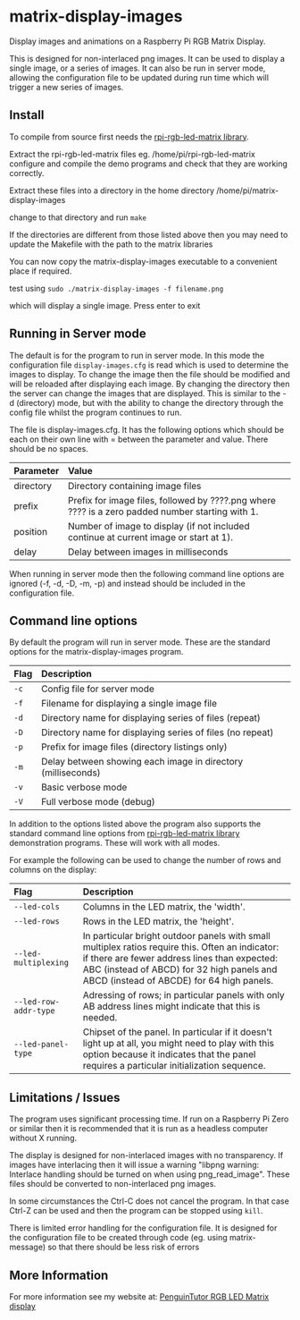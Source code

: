 # matrix-display-images
Display images and animations on a Raspberry Pi RGB Matrix Display.

This is designed for non-interlaced png images. It can be used to display a single image, or a series of images.
It can also be run in server mode, allowing the configuration file to be updated during run time which will trigger a new series of images.


## Install

To compile from source first needs the [rpi-rgb-led-matrix library](https://github.com/hzeller/rpi-rgb-led-matrix).

Extract the rpi-rgb-led-matrix files
eg.
/home/pi/rpi-rgb-led-matrix
configure and compile the demo programs and check that they are working correctly.

Extract these files into a directory in the home directory
/home/pi/matrix-display-images

change to that directory and run
`make`

If the directories are different from those listed above then you may need to update the Makefile with the path to the matrix libraries

You can now copy the matrix-display-images executable to a convenient place if required.

test using
`sudo ./matrix-display-images -f filename.png`

which will display a single image. Press enter to exit


## Running in Server mode

The default is for the program to run in server mode. In this mode the configuration file `display-images.cfg` is read which is used to determine the images to display. To change the image then the file should be modified and will be reloaded after displaying each image. By changing the directory then the server can change the images that are displayed. This is similar to the -d (directory) mode, but with the ability to change the directory through the config file whilst the program continues to run.

The file is display-images.cfg. It has the following options which should be each on their own line with = between the parameter and value. There should be no spaces.

Parameter            | Value
:---------------     | :-----------------
directory            | Directory containing image files
prefix               | Prefix for image files, followed by ????.png where ???? is a zero padded number starting with 1.
position             | Number of image to display (if not included continue at current image or start at 1).
delay								 | Delay between images in milliseconds


When running in server mode then the following command line options are ignored (-f, -d, -D, -m, -p) and instead should be included in the configuration file.


## Command line options

By default the program will run in server mode. These are the standard options for the matrix-display-images program.


Flag                  | Description
:---------------      | :-----------------
`-c`                  | Config file for server mode
`-f`                  | Filename for displaying a single image file
`-d`                  | Directory name for displaying series of files (repeat)
`-D`                  | Directory name for displaying series of files (no repeat)
`-p`                  | Prefix for image files (directory listings only)
`-m`                  | Delay between showing each image in directory (milliseconds)
`-v`                  | Basic verbose mode
`-V`                  | Full verbose mode (debug)



In addition to the options listed above the program also supports the standard command line options from [rpi-rgb-led-matrix library](https://github.com/hzeller/rpi-rgb-led-matrix) demonstration programs. These will work with all modes.

For example the following can be used to change the number of rows and columns on the display:

Flag                                | Description
:---------------      | :-----------------
`--led-cols`          | Columns in the LED matrix, the 'width'.
`--led-rows`          | Rows in the LED matrix, the 'height'.
`--led-multiplexing`  | In particular bright outdoor panels with small multiplex ratios require this. Often an indicator: if there are fewer address lines than expected: ABC (instead of ABCD) for 32 high panels and ABCD (instead of ABCDE) for 64 high panels.
`--led-row-addr-type` | Adressing of rows; in particular panels with only AB address lines might indicate that this is needed.
`--led-panel-type`    | Chipset of the panel. In particular if it doesn't light up at all, you might need to play with this option because it indicates that the panel requires a particular initialization sequence.


## Limitations / Issues

The program uses significant processing time. If run on a Raspberry Pi Zero or similar then it is recommended that it is run as a headless computer without X running.

The display is designed for non-interlaced images with no transparency. If images have interlacing then it will issue a warning
"libpng warning: Interlace handling should be turned on when using png_read_image". These files should be converted to non-interlaced png images.

In some circumstances the Ctrl-C does not cancel the program. In that case Ctrl-Z can be used and then the program can be stopped using `kill`.

There is limited error handling for the configuration file. It is designed for the configuration file to be created through code (eg. using matrix-message) so that there should be less risk of errors

## More Information

For more information see my website at: [PenguinTutor RGB LED Matrix display](http://www.penguintutor.com/projects/rpi-matrix-rgbled)
